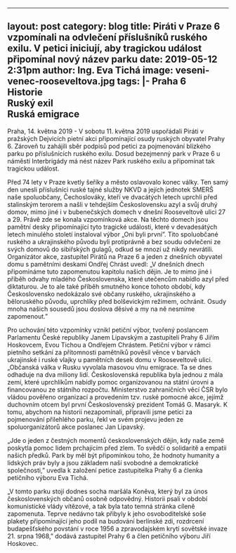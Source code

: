 ---
layout: post
category: blog
title: Piráti v Praze 6 vzpomínali na odvlečení příslušníků ruského exilu. V petici iniciují, aby tragickou událost připomínal nový název parku
date: 2019-05-12 2:31pm
author: Ing. Eva Tichá
image: veseni-venec-rooseveltova.jpg
tags: |-
  Praha 6	
  Historie	
  Ruský exil	
  Ruská emigrace	 
 ---
 
Praha, 14. května 2019 - V sobotu 11. května 2019 uspořádali Piráti v pražských Dejvicích pietní akci připomínající osudy ruských obyvatel Prahy 6. Zároveň tu zahájili sběr podpisů pod petici za pojmenování blízkého parku po příslušnících ruského exilu. Dosud bezejmenný park v Praze 6 u náměstí Interbrigády má nést název Park ruského exilu a připomínat tak tragickou událost.

Před 74 lety v Praze kvetly šeříky a město oslavovalo konec války. Ten samý den unesli příslušníci ruské tajné služby NKVD a jejích jednotek SMERŠ naše spoluobčany, Čechoslováky, kteří ve dvacátých letech uprchli před stalinským terorem a našli v tehdejším Československu azyl a svůj druhý domov, mimo jiné i v bubenečských domech v dnešní Rooseveltově ulici 27 a 29. Právě zde se konala vzpomínková akce.  Na těchto domech jsou pamětní desky připomínající tyto tragické události, které v devadesátých letech minulého století instaloval výbor „Oni byli první”. Tito spoluobčané ruského a ukrajinského původu byli protiprávně a bez soudu odvlečeni ze svých domovů do sibiřských gulagů, odkud se mnozí už nikdy nevrátili. Organizátor akce, zastupitel Pirátů na Praze 6 a jeden z dnešních obyvatel domu s pamětními deskami Ondřej Chrást uvedl: „V dnešních dnech připomínáme tuto zapomenutou kapitolu našich dějin. Je to mimo jiné i příběh odvahy mladého Československa, které utečencům nabídlo azyl před diktaturou. Je to ale také příběh smutného konce tohoto období, kdy Československo nedokázalo své občany ruského, ukrajinského a běloruského původu, uprchlíky před bolševickým režimem, ochránit. Osudy mnoha našich sousedů jsou doslova děsivé a my na ně nesmíme zapomenout.”

Pro uchování této vzpomínky vznikl petiční výbor, tvořený poslancem Parlamentu České republiky Janem Lipavským a zastupiteli Prahy 6 Jiřím Hoskovcem, Evou Tichou a Ondřejem Chrástem. Petiční výbor v rámci pietního setkání za přítomnosti pamětníků pověsil věnce v barvách ukrajinské i ruské vlajky u pamětních desek domu v Rooseveltově ulici. „Občanská válka v Rusku vyvolala masovou vlnu emigrace. Ta se dnes odhaduje na dva miliony lidí. Československá republika byla jednou z mála zemí, které uprchlíkům nabídly pomoc organizovanou na státní úrovni a financovanou ze státního rozpočtu. Ministerstvo zahraničních věcí ČSR bylo vládou pověřeno organizací a provedením tzv. ruské pomocné akce, jejímž duchovním otcem byl první Československý prezident Tomáš G. Masaryk. K tomu, abychom na historii nezapomínali, připravili jsme petici za pojmenování přilehlého parku, řekl ve svém projevu jeden ze spoluorganizátorů akce poslanec Jan Lipavský.

„Jde o jeden z čestných momentů ćeskoslovenských dějin, kdy naše země poskytla pomoc lidem prchajícím před zlem. To svědčí o solidaritě a empatii našich předků. Park by měl být připomínkou toho, že hodnoty humanity a lidských práv byly a jsou základem naší svobodné a demokratické společnosti,” uvedla k založení petice zastupitelka Prahy 6 a členka petičního výboru Eva Tichá. 

„V tomto parku stojí dodnes socha maršála Koněva, který byl za únos československých občanů osobně odpovědný. Historii psali v období komunistické vlády vítězové, a tak byla tato temná stránka cíleně zapomenuta. Teprve nedávno tak přibyly k jeho osvoboditelské soše plakety připomínající jeho podíl na budování berlínské zdi, rozdrcení budapešťského povstání v roce 1956 a zpravodajském krytí sovětské invaze 21. srpna 1968,” dodává zastupitel Prahy 6 a člen petičního výboru Jiří Hoskovec.
